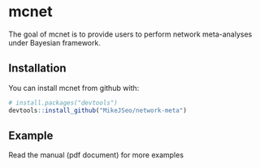 
<!-- README.md is generated from README.Rmd. Please edit that file -->

# mcnet

The goal of mcnet is to provide users to perform network meta-analyses
under Bayesian framework.

## Installation

You can install mcnet from github with:

``` r
# install.packages("devtools")
devtools::install_github("MikeJSeo/network-meta")
```

## Example

Read the manual (pdf document) for more examples
